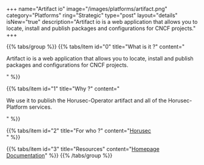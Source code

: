 +++
name="Artifact io"
image="/images/platforms/artifact.png"
category="Platforms"
ring="Strategic"
type="post"
layout="details"
isNew="true"
description="Artifact io is a web application that allows you to locate, install and publish packages and configurations for CNCF projects."
+++

{{% tabs/group %}}
  {{% tabs/item id="0" title="What is it ?" content="<p>Artifact io is a web application that allows you to locate, install and publish packages and configurations for CNCF projects.</p>" %}}
  
  {{% tabs/item id="1" title="Why ?" content="<p>We use it to publish the Horusec-Operator artifact and all of the Horusec-Platform services.</p>" %}}
  
  {{% tabs/item id="2" title="For who ?" content="<a href='https://horusec.io/site/'>Horusec</a><br />" %}}

  {{% tabs/item id="3" title="Resources" content="<a href='https://artifacthub.io/'>Homepage</a> <br /> <a href='https://artifacthub.io/docs/'>Documentation</a>" %}}
{{% /tabs/group %}}
